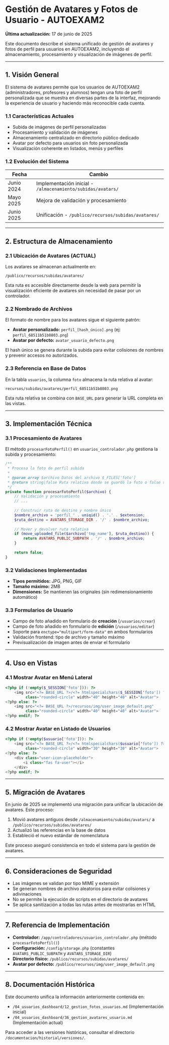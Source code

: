 # Gestión de Avatares y Fotos de Usuario - AUTOEXAM2

**Última actualización:** 17 de junio de 2025

Este documento describe el sistema unificado de gestión de avatares y fotos de perfil para usuarios en AUTOEXAM2, incluyendo el almacenamiento, procesamiento y visualización de imágenes de perfil.

---

## 1. Visión General

El sistema de avatares permite que los usuarios de AUTOEXAM2 (administradores, profesores y alumnos) tengan una foto de perfil personalizada que se muestra en diversas partes de la interfaz, mejorando la experiencia de usuario y haciendo más reconocible cada cuenta.

### 1.1 Características Actuales

- Subida de imágenes de perfil personalizadas
- Procesamiento y validación de imágenes
- Almacenamiento centralizado en directorio público dedicado
- Avatar por defecto para usuarios sin foto personalizada
- Visualización coherente en listados, menús y perfiles

### 1.2 Evolución del Sistema

| Fecha | Cambio |
|-------|--------|
| Junio 2024 | Implementación inicial - `/almacenamiento/subidas/avatars/` |
| Mayo 2025 | Mejora de validación y procesamiento |
| Junio 2025 | Unificación - `/publico/recursos/subidas/avatares/` |

---

## 2. Estructura de Almacenamiento

### 2.1 Ubicación de Avatares (ACTUAL)

Los avatares se almacenan actualmente en:

```
/publico/recursos/subidas/avatares/
```

Esta ruta es accesible directamente desde la web para permitir la visualización eficiente de avatares sin necesidad de pasar por un controlador.

### 2.2 Nombrado de Archivos

El formato de nombre para los avatares sigue el siguiente patrón:

- **Avatar personalizado:** `perfil_[hash_único].png` (ej: `perfil_68511b51b8803.png`)
- **Avatar por defecto:** `avatar_usuario_defecto.png`

El hash único se genera durante la subida para evitar colisiones de nombres y prevenir accesos no autorizados.

### 2.3 Referencia en Base de Datos

En la tabla `usuarios`, la columna `foto` almacena la ruta relativa al avatar:

```
recursos/subidas/avatares/perfil_68511b51b8803.png
```

Esta ruta relativa se combina con `BASE_URL` para generar la URL completa en las vistas.

---

## 3. Implementación Técnica

### 3.1 Procesamiento de Avatares

El método `procesarFotoPerfil()` en `usuarios_controlador.php` gestiona la subida y procesamiento:

```php
/**
 * Procesa la foto de perfil subida
 * 
 * @param array $archivo Datos del archivo $_FILES['foto']
 * @return string|false Ruta relativa donde se guardó la foto o false si falló
 */
private function procesarFotoPerfil($archivo) {
    // Validación y procesamiento
    // ...
    
    // Construir ruta de destino y nombre único
    $nombre_archivo = 'perfil_' . uniqid() . '.' . $extension;
    $ruta_destino = AVATARS_STORAGE_DIR . '/' . $nombre_archivo;
    
    // Mover y devolver ruta relativa
    if (move_uploaded_file($archivo['tmp_name'], $ruta_destino)) {
        return AVATARS_PUBLIC_SUBPATH . '/' . $nombre_archivo;
    }
    
    return false;
}
```

### 3.2 Validaciones Implementadas

- **Tipos permitidos:** JPG, PNG, GIF
- **Tamaño máximo:** 2MB
- **Dimensiones:** Se mantienen las originales (sin redimensionamiento automático)

### 3.3 Formularios de Usuario

- Campo de foto añadido en formulario de **creación** (`/usuarios/crear`)
- Campo de foto añadido en formulario de **edición** (`/usuarios/editar`) 
- Soporte para `enctype="multipart/form-data"` en ambos formularios
- Validación frontend: tipo de archivo y tamaño máximo
- Previsualización de imagen antes de enviar el formulario

---

## 4. Uso en Vistas

### 4.1 Mostrar Avatar en Menú Lateral

```php
<?php if (!empty($_SESSION['foto'])): ?>
    <img src="<?= BASE_URL ?>/<?= htmlspecialchars($_SESSION['foto']) ?>" 
         class="rounded-circle" width="40" height="40" alt="Avatar">
<?php else: ?>
    <img src="<?= BASE_URL ?>/recursos/img/user_image_default.png" 
         class="rounded-circle" width="40" height="40" alt="Avatar">
<?php endif; ?>
```

### 4.2 Mostrar Avatar en Listado de Usuarios

```php
<?php if (!empty($usuario['foto'])): ?>
    <img src="<?= BASE_URL ?>/<?= htmlspecialchars($usuario['foto']) ?>" 
         class="rounded-circle" width="30" height="30" alt="Avatar">
<?php else: ?>
    <div class="user-icon-placeholder">
        <i class="fas fa-user"></i>
    </div>
<?php endif; ?>
```

---

## 5. Migración de Avatares

En junio de 2025 se implementó una migración para unificar la ubicación de avatares. Este proceso:

1. Movió avatares antiguos desde `/almacenamiento/subidas/avatars/` a `/publico/recursos/subidas/avatares/`
2. Actualizó las referencias en la base de datos
3. Estableció el nuevo estándar de nomenclatura

Este proceso aseguró consistencia en todo el sistema para la gestión de avatares.

---

## 6. Consideraciones de Seguridad

- Las imágenes se validan por tipo MIME y extensión
- Se generan nombres de archivo aleatorios para evitar colisiones y adivinaciones
- No se permite la ejecución de scripts en el directorio de avatares
- Se aplica sanitización a todas las rutas antes de mostrarlas en HTML

---

## 7. Referencia de Implementación

- **Controlador:** `/app/controladores/usuarios_controlador.php` (método `procesarFotoPerfil()`)
- **Configuración:** `/config/storage.php` (constantes `AVATARS_PUBLIC_SUBPATH` y `AVATARS_STORAGE_DIR`)
- **Directorio físico:** `/publico/recursos/subidas/avatares/`
- **Avatar por defecto:** `/publico/recursos/img/user_image_default.png`

---

## 8. Documentación Histórica

Este documento unifica la información anteriormente contenida en:
- `/04_usuarios_dashboard/12_gestion_fotos_usuarios.md` (Implementación inicial)
- `/04_usuarios_dashboard/36_gestion_avatares_usuario.md` (Implementación actual)

Para acceder a las versiones históricas, consultar el directorio `/documentacion/historial/versiones/`.
